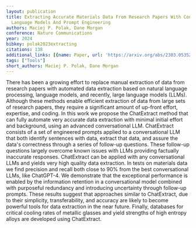 ```yaml
---
layout: publication
title: Extracting Accurate Materials Data From Research Papers With Conversational
  Language Models And Prompt Engineering
authors: Maciej P. Polak, Dane Morgan
conference: Nature Communications
year: 2024
bibkey: polak2023extracting
citations: 138
additional_links: [{name: Paper, url: 'https://arxiv.org/abs/2303.05352'}]
tags: ["Tools"]
short_authors: Maciej P. Polak, Dane Morgan
---
```

There has been a growing effort to replace manual extraction of data from
research papers with automated data extraction based on natural language
processing, language models, and recently, large language models (LLMs).
Although these methods enable efficient extraction of data from large sets of
research papers, they require a significant amount of up-front effort,
expertise, and coding. In this work we propose the ChatExtract method that can
fully automate very accurate data extraction with minimal initial effort and
background, using an advanced conversational LLM. ChatExtract consists of a set
of engineered prompts applied to a conversational LLM that both identify
sentences with data, extract that data, and assure the data's correctness
through a series of follow-up questions. These follow-up questions largely
overcome known issues with LLMs providing factually inaccurate responses.
ChatExtract can be applied with any conversational LLMs and yields very high
quality data extraction. In tests on materials data we find precision and
recall both close to 90% from the best conversational LLMs, like ChatGPT-4. We
demonstrate that the exceptional performance is enabled by the information
retention in a conversational model combined with purposeful redundancy and
introducing uncertainty through follow-up prompts. These results suggest that
approaches similar to ChatExtract, due to their simplicity, transferability,
and accuracy are likely to become powerful tools for data extraction in the
near future. Finally, databases for critical cooling rates of metallic glasses
and yield strengths of high entropy alloys are developed using ChatExtract.